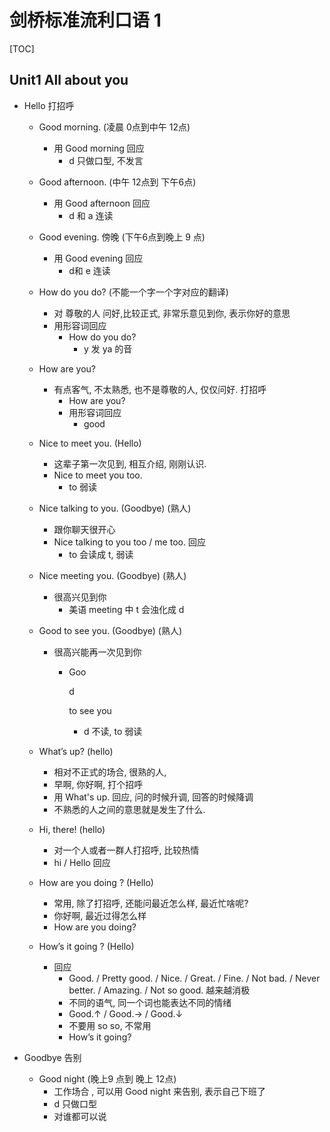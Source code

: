 # 剑桥标准流利口语 1

[TOC]

## Unit1 All about you

- Hello 打招呼

  - Good morning. (凌晨 0点到中午 12点)

    - 用 Good morning 回应
      - d 只做口型, 不发言

  - Good afternoon. (中午 12点到 下午6点)

    - 用 Good afternoon 回应
      - d 和 a 连读

  - Good evening. 傍晚 (下午6点到晚上 9 点)

    - 用 Good evening 回应
      - d和 e 连读

  - How do you do? (不能一个字一个字对应的翻译)

    - 对 尊敬的人 问好,比较正式, 非常乐意见到你, 表示你好的意思
    - 用形容词回应
      - How do you do?
        - y 发 ya 的音

  - How are you?

    - 有点客气, 不太熟悉, 也不是尊敬的人, 仅仅问好. 打招呼
      - How are you?
      - 用形容词回应
        - good

  - Nice to meet you. (Hello)

    - 这辈子第一次见到, 相互介绍, 刚刚认识.
    - Nice to meet you too.
      - to 弱读

  - Nice talking to you. (Goodbye) (熟人)

    - 跟你聊天很开心
    - Nice talking to you too / me too. 回应
      - to 会读成 t, 弱读

  - Nice meeting you. (Goodbye) (熟人)

    - 很高兴见到你
      - 美语 meeting 中 t 会浊化成 d

  - Good to see you. (Goodbye) (熟人)

    - 很高兴能再一次见到你

      - Goo

        d

         to see you

        - d 不读, to 弱读

  - What’s up? (hello)

    - 相对不正式的场合, 很熟的人,
    - 早啊, 你好啊, 打个招呼
    - 用 What's up. 回应, 问的时候升调, 回答的时候降调
    - 不熟悉的人之间的意思就是发生了什么.

  - Hi, there! (hello)

    - 对一个人或者一群人打招呼, 比较热情
    - hi / Hello 回应

  - How are you doing ? (Hello)

    - 常用, 除了打招呼, 还能问最近怎么样, 最近忙啥呢?
    - 你好啊, 最近过得怎么样
    - How are you doing?

  - How’s it going ? (Hello)

    - 回应
      - Good. / Pretty good. / Nice. / Great. / Fine. / Not bad. / Never better. / Amazing. / Not so good.  越来越消极
      - 不同的语气, 同一个词也能表达不同的情绪
      - Good.↑ / Good.→ / Good.↓
      - 不要用 so so, 不常用
      - How’s it going?

- Goodbye 告别

  - Good night (晚上9 点到 晚上 12点)
    - 工作场合 , 可以用 Good night 来告别, 表示自己下班了
    - d 只做口型
    - 对谁都可以说
